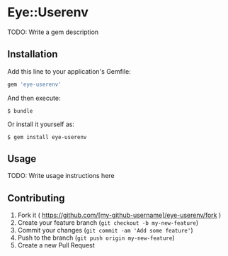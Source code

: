 # Eye::Userenv

TODO: Write a gem description

## Installation

Add this line to your application's Gemfile:

```ruby
gem 'eye-userenv'
```

And then execute:

    $ bundle

Or install it yourself as:

    $ gem install eye-userenv

## Usage

TODO: Write usage instructions here

## Contributing

1. Fork it ( https://github.com/[my-github-username]/eye-userenv/fork )
2. Create your feature branch (`git checkout -b my-new-feature`)
3. Commit your changes (`git commit -am 'Add some feature'`)
4. Push to the branch (`git push origin my-new-feature`)
5. Create a new Pull Request
